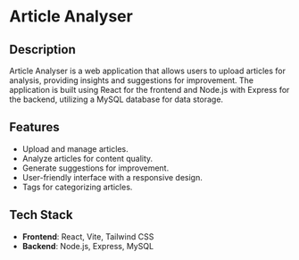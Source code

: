 # Article Analyser

## Description
Article Analyser is a web application that allows users to upload articles for analysis, providing insights and suggestions for improvement. The application is built using React for the frontend and Node.js with Express for the backend, utilizing a MySQL database for data storage.

## Features
- Upload and manage articles.
- Analyze articles for content quality.
- Generate suggestions for improvement.
- User-friendly interface with a responsive design.
- Tags for categorizing articles.

## Tech Stack
- **Frontend**: React, Vite, Tailwind CSS
- **Backend**: Node.js, Express, MySQL
